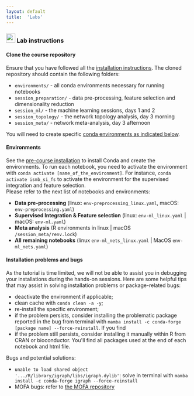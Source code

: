```yaml
---
layout: default
title:  'Labs'
---
```


### <img border="0" src="https://www.svgrepo.com/show/7421/computer.svg" width="25" height="25"> Lab instructions

#### Clone the course repository
  
Ensure that you have followed all the [installation instructions](./precourse.html). The cloned repository should contain the following folders:
- `environments/` - all conda environments necessary for running notebooks
- `session_preparation/` - data pre-processing, feature selection and dimensionality reduction
- `session_ml/` - the machine learning sessions, days 1 and 2
- `session_topology/` - the network topology analysis, day 3 morning
- `session_meta/` - network meta-analysis, day 3 afternoon

You will need to create specific [conda environments as indicated below](#environments).

#### Environments
See the [pre-course installation](./precourse.md) to install Conda and create the environments. To run each notebook, you need to activate the environment with `conda activate [name_of_the_environment]`. For instance, `conda activate ismb_si_fs` to activate the environment for the supervised integration and feature selection.  
Please refer to the next list of notebooks and environments:

- **Data pre-processing** (linux: `env-preprocessing_linux.yaml`, macOS: `env-preprocessing.yaml`)
- **Supervised Integration & Feature selection** (linux: `env-ml_linux.yaml` | macOS: `env-ml.yaml`)
- **Meta analysis** (R environments in linux | macOS `/session_meta/renv.lock`)
- **All remaining notebooks** (linux `env-ml_nets_linux.yaml` | MacOS `env-ml_nets.yaml`)

#### Installation problems and bugs
As the tutorial is time limited, we will not be able to assist you in debugging your installations during the hands-on sessions. Here are some helpful tips that may assist in solving installation problems or package-related bugs:  
- deactivate the environment if applicable;  
- clean cache with `conda clean -a -y`;  
- re-install the specific environment;  
- if the problem persists, consider installing the problematic package reported in the bug from terminal with `mamba install -c conda-forge [package name] --force-reinstall`. If you find 
- if the problem still persists, consider installing it manually within R from CRAN or bioconductor. You'll find all packages used at the end of each notebook and html file.

Bugs and potential solutions:
- `unable to load shared object '.../R/library/igraph/libs/igraph.dylib'`: solve in terminal with `mamba install -c conda-forge igraph --force-reinstall`  
- MOFA bugs: refer to [the MOFA repository](https://github.com/bioFAM/MOFA)